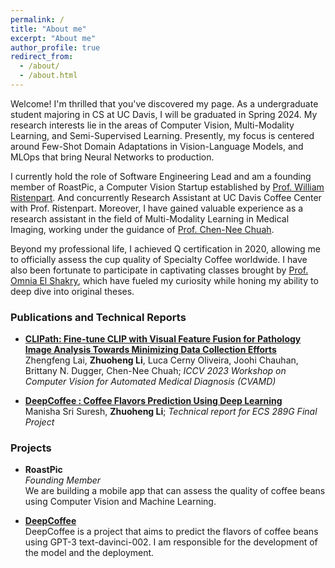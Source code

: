 ```yaml
---
permalink: /
title: "About me"
excerpt: "About me"
author_profile: true
redirect_from: 
  - /about/
  - /about.html
---
```


Welcome! I'm thrilled that you've discovered my page. As a undergraduate student majoring in CS at UC Davis, I will be graduated in Spring 2024. My research interests lie in the areas of Computer Vision, Multi-Modality Learning, and Semi-Supervised Learning. Presently, my focus is centered around Few-Shot Domain Adaptations in Vision-Language Models, and MLOps that bring Neural Networks to production.

I currently hold the role of Software Engineering Lead and am a founding member of RoastPic, a Computer Vision Startup established by [Prof. William Ristenpart](https://coffeecenter.ucdavis.edu/people/william-ristenpart). And concurrently Research Assistant at UC Davis Coffee Center with Prof. Ristenpart. Moreover, I have gained valuable experience as a research assistant in the field of Multi-Modality Learning in Medical Imaging, working under the guidance of [Prof. Chen-Nee Chuah](https://www.ece.ucdavis.edu/~chuah/rubinet/people/chuah/bio.html).

Beyond my professional life, I achieved Q certification in 2020, allowing me to officially assess the cup quality of Specialty Coffee worldwide. I have also been fortunate to participate in captivating classes brought by [Prof. Omnia El Shakry](https://www.omniaelshakry.com/), which have fueled my curiosity while honing my ability to deep dive into original theses.


### Publications and Technical Reports
* **[CLIPath: Fine-tune CLIP with Visual Feature Fusion for Pathology Image Analysis Towards Minimizing Data Collection Efforts](https://andy-lzh.github.io/files/ICCVW23_CVAMD_CLIPath.pdf)**  
 Zhengfeng Lai, **Zhuoheng Li**, Luca Cerny Oliveira, Joohi Chauhan, Brittany N. Dugger, Chen-Nee Chuah; 
 *ICCV 2023 Workshop on Computer Vision for Automated Medical Diagnosis (CVAMD)*

* **[DeepCoffee : Coffee Flavors Prediction Using Deep Learning](https://andy-lzh.github.io/files/ECS_289G_Final_Paper.pdf)**  
 Manisha Sri Suresh, **Zhuoheng Li**; 
  *Technical report for ECS 289G Final Project*

### Projects
* **RoastPic**  
  *Founding Member*  
  We are building a mobile app that can assess the quality of coffee beans using Computer Vision and Machine Learning.

* **[DeepCoffee](https://andy-lzh.github.io/DeepCoffee/)**  
  DeepCoffee is a project that aims to predict the flavors of coffee beans using GPT-3 text-davinci-002. I am responsible for the development of the model and the deployment.